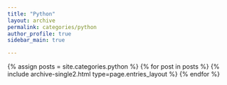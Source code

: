 ```yaml
---
title: "Python"
layout: archive
permalink: categories/python
author_profile: true
sidebar_main: true

---
```


{% assign posts = site.categories.python %}
{% for post in posts %} {% include archive-single2.html type=page.entries_layout %} {% endfor %}